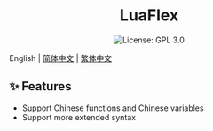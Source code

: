 # <h1 align="center">LuaFlex</h1>

<p align="center">
  <img src="https://img.shields.io/badge/license-GPL%203.0-blue.svg" alt="License: GPL 3.0">
</p>

English | [简体中文](./doc/CH.md) | [繁体中文](./doc/CH_Hant.md)

## ✨ Features
- Support Chinese functions and Chinese variables
- Support more extended syntax

